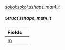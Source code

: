 _[sokol](../../modules/sokol/sokol-module.md):[sokol](../../modules/sokol/sokol-module.md).sshape\_mat4\_t_
##### Struct sshape\_mat4\_t

| Fields | |
|:---|:---|
| [m](sokol-sshape_mat4_t-m.md) |  |
